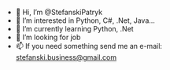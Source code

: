 - 👋 Hi, I’m @StefanskiPatryk
- 👀 I’m interested in Python, C#, .Net, Java...
- 🌱 I’m currently learning Python, .Net
- 💞️ I’m looking for job
- 📫 If you need something send me an e-mail: stefanski.business@gmail.com

<!---
StefanskiPatryk/StefanskiPatryk is a ✨ special ✨ repository because its `README.md` (this file) appears on your GitHub profile.
You can click the Preview link to take a look at your changes.
--->

